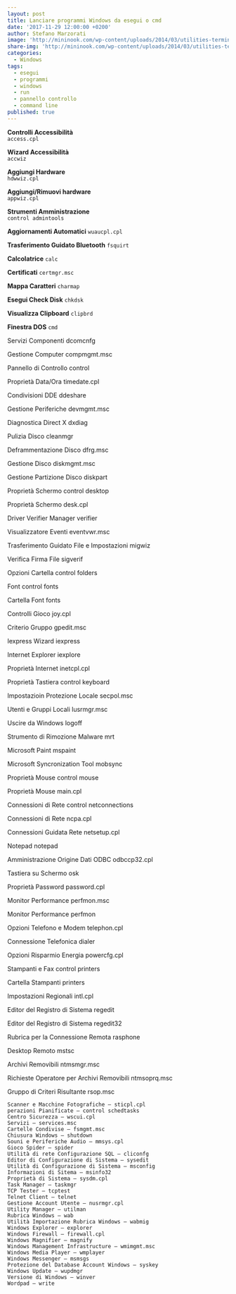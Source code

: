 ```yaml
---
layout: post
title: Lanciare programmi Windows da esegui o cmd
date: '2017-11-29 12:00:00 +0200'
author: Stefano Marzorati
image: 'http://mininook.com/wp-content/uploads/2014/03/utilities-terminal-icon.png'
share-img: 'http://mininook.com/wp-content/uploads/2014/03/utilities-terminal-icon.png'
categories:
  - Windows
tags:
  - esegui
  - programmi
  - windows
  - run
  - pannello controllo
  - command line
published: true
---
```

**Controlli Accessibilità**   
`access.cpl`   

**Wizard Accessibilità**   
`accwiz`   

**Aggiungi Hardware**   
`hdwwiz.cpl`   

**Aggiungi/Rimuovi hardware**   
`appwiz.cpl`   
   
**Strumenti Amministrazione**   
`control admintools`   

**Aggiornamenti Automatici**
`wuaucpl.cpl`

**Trasferimento Guidato Bluetooth**
`fsquirt`
	
**Calcolatrice**
`calc`

**Certificati**
`certmgr.msc`

**Mappa Caratteri**
`charmap`

**Esegui Check Disk**
`chkdsk`

**Visualizza Clipboard**
`clipbrd`

**Finestra DOS**
`cmd`

Servizi Componenti
dcomcnfg

Gestione Computer
compmgmt.msc

Pannello di Controllo
control

Proprietà Data/Ora
timedate.cpl

Condivisioni DDE
ddeshare

Gestione Periferiche
devmgmt.msc

Diagnostica Direct X
dxdiag

Pulizia Disco
cleanmgr

Deframmentazione Disco
dfrg.msc

Gestione Disco
diskmgmt.msc

Gestione Partizione Disco
diskpart

Proprietà Schermo
control desktop

Proprietà Schermo
desk.cpl

Driver Verifier Manager
verifier

Visualizzatore Eventi
eventvwr.msc

Trasferimento Guidato File e Impostazioni
migwiz

Verifica Firma File
sigverif

Opzioni Cartella
control folders

Font
control fonts

Cartella Font
fonts

Controlli Gioco
joy.cpl

Criterio Gruppo
gpedit.msc
  
Iexpress Wizard
iexpress
    
Internet Explorer
iexplore

Proprietà Internet
inetcpl.cpl

Proprietà Tastiera
control keyboard

Impostazioin Protezione Locale
secpol.msc

Utenti e Gruppi Locali
lusrmgr.msc

Uscire da Windows
logoff

Strumento di Rimozione Malware
mrt
 
Microsoft Paint
mspaint

Microsoft Syncronization Tool
mobsync

Proprietà Mouse
control mouse

Proprietà Mouse
main.cpl

Connessioni di Rete
control netconnections

Connessioni di Rete
ncpa.cpl

Connessioni Guidata Rete
netsetup.cpl

Notepad
notepad

Amministrazione Origine Dati ODBC
odbccp32.cpl

Tastiera su Schermo
osk
   
Proprietà Password
password.cpl

Monitor Performance
perfmon.msc

Monitor Performance
perfmon

Opzioni Telefono e Modem
telephon.cpl

Connessione Telefonica
dialer

Opzioni Risparmio Energia
powercfg.cpl

Stampanti e Fax
control printers

Cartella Stampanti
printers

Impostazioni Regionali
intl.cpl

Editor del Registro di Sistema
regedit

Editor del Registro di Sistema
regedit32

Rubrica per la Connessione Remota
rasphone

Desktop Remoto
mstsc

Archivi Removibili
ntmsmgr.msc

Richieste Operatore per Archivi Removibili
ntmsoprq.msc

Gruppo di Criteri Risultante
rsop.msc

    Scanner e Macchine Fotografiche – sticpl.cpl
    perazioni Pianificate – control schedtasks
    Centro Sicurezza – wscui.cpl
    Servizi – services.msc
    Cartelle Condivise – fsmgmt.msc
    Chiusura Windows – shutdown
    Souni e Periferiche Audio – mmsys.cpl
    Gioco Spider – spider
    Utilità di rete Configurazione SQL – cliconfg
    Editor di Configurazione di Sistema – sysedit
    Utilità di Configurazione di Sistema – msconfig
    Informazioni di Sitema – msinfo32
    Proprietà di Sistema – sysdm.cpl
    Task Manager – taskmgr
    TCP Tester – tcptest
    Telnet Client – telnet
    Gestione Account Utente – nusrmgr.cpl
    Utility Manager – utilman
    Rubrica Windows – wab
    Utilità Importazione Rubrica Windows – wabmig
    Windows Explorer – explorer
    Windows Firewall – firewall.cpl
    Windows Magnifier – magnify
    Windows Management Infrastructure – wmimgmt.msc
    Windows Media Player – wmplayer
    Windows Messenger – msmsgs
    Protezione del Database Account Windows – syskey
    Windows Update – wupdmgr
    Versione di Windows – winver
    Wordpad – write
